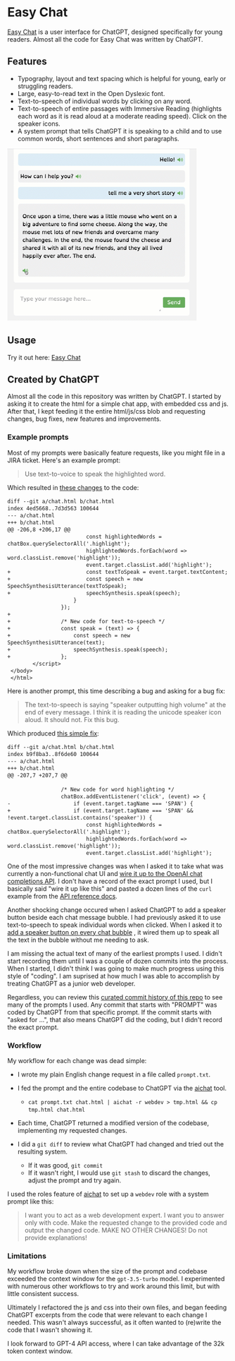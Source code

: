 # Easy Chat

[Easy Chat](https://paul-gauthier.github.io/easy-chat/)
is a user interface for ChatGPT, designed specifically for young readers.
Almost all the code for Easy Chat was written by ChatGPT.

## Features

- Typography, layout and text spacing which is helpful for young, early or struggling readers.
- Large, easy-to-read text in the Open Dyslexic font.
- Text-to-speech of individual words by clicking on any word.
- Text-to-speech of entire passages with Immersive Reading (highlights each word as it is read aloud at a moderate reading speed). Click on the speaker icons.
- A system prompt that tells ChatGPT it is speaking to a child and to use common words, short sentences and short paragraphs.

![Screenshot of Easy Chat](screenshot.gif)

## Usage

Try it out here: [Easy Chat](https://paul-gauthier.github.io/easy-chat/)

## Created by ChatGPT

Almost all the code in this repository was written by ChatGPT.
I started by asking it to create the html for a simple chat app, with embedded css and js.
After that, I kept feeding it the entire html/js/css blob and requesting changes, bug fixes, new features and improvements.

### Example prompts

Most of my prompts were basically feature requests, like you might file in a JIRA ticket.
Here's an example prompt:

> Use text-to-voice to speak the highlighted word.

Which resulted in
[these changes](commits.md#user-content-62e0862ce0cf1017082e30ec7fa4034cfaf80137) to the code:

```
diff --git a/chat.html b/chat.html
index 4ed5668..7d3d563 100644
--- a/chat.html
+++ b/chat.html
@@ -206,8 +206,17 @@
                         const highlightedWords = chatBox.querySelectorAll('.highlight');
                         highlightedWords.forEach(word => word.classList.remove('highlight'));
                         event.target.classList.add('highlight');
+                        const textToSpeak = event.target.textContent;
+                        const speech = new SpeechSynthesisUtterance(textToSpeak);
+                        speechSynthesis.speak(speech);
                     }
                 });
+
+                /* New code for text-to-speech */
+                const speak = (text) => {
+                    const speech = new SpeechSynthesisUtterance(text);
+                    speechSynthesis.speak(speech);
+                };
        </script>
 </body>
 </html>
```                        

Here is another prompt, this time describing a bug and asking for a bug fix:

> The text-to-speech is saying "speaker outputting high volume" at the end of every message.
> I think it is reading the unicode speaker icon aloud.
> It should not.
> Fix this bug.

Which produced
[this simple fix](commits.md#user-content-2e73c58dccc4336f53264dd6b9b5093cf88b0d20):

```
diff --git a/chat.html b/chat.html
index b9f8ba3..8f6de60 100644
--- a/chat.html
+++ b/chat.html
@@ -207,7 +207,7 @@

                 /* New code for word highlighting */
                 chatBox.addEventListener('click', (event) => {
-                    if (event.target.tagName === 'SPAN') {
+                    if (event.target.tagName === 'SPAN' && !event.target.classList.contains('speaker')) {
                         const highlightedWords = chatBox.querySelectorAll('.highlight');
                         highlightedWords.forEach(word => word.classList.remove('highlight'));
                         event.target.classList.add('highlight');
```

One of the most impressive changes was when I asked it to take what was currently a non-functional chat UI and
[wire it up to the OpenAI chat completions API](commits.md#user-content-61326c036fa7888e58231f4bcb4f13d0f889ea0c).
I don't have a record of the exact prompt I used, but I basically said "wire it up like this" and pasted
a dozen lines of the `curl` example from the [API reference docs](https://platform.openai.com/docs/api-reference/chat).

Another shocking change occured when I asked ChatGPT to add a speaker button beside each chat message bubble.
I had previously asked it to use text-to-speech to speak individual words when clicked.
When I asked it to
[add a speaker button on every chat bubble](commits.md#user-content-cbae63b904561671b9df467584b3687a61939355)
, it wired them up to speak all the text in the bubble without me needing to ask.

I am missing the actual text of many of the earliest prompts I used.
I didn't start recording them until I was a couple of dozen commits into the process.
When I started, I didn't think I was going to make much progress using this style of "coding".
I am suprised at how much I was able to accomplish by treating ChatGPT as a junior web developer.

Regardless, you can review this
[curated commit history of this repo](commits.md)
to see many of the prompts I used.
Any commit that starts with "PROMPT" was coded by ChatGPT from that specific prompt.
If the commit starts with "asked for ...", that also means ChatGPT did the coding, but I didn't record the exact prompt.

### Workflow

My workflow for each change was dead simple:

  - I wrote my plain English change request in a file called `prompt.txt`.
  
  - I fed the prompt and the entire codebase to ChatGPT via the [aichat](https://github.com/sigoden/aichat) tool.
    - `cat prompt.txt chat.html | aichat -r webdev > tmp.html && cp tmp.html chat.html`

  - Each time, ChatGPT returned a modified version of the codebase, implementing my requested changes.
  
  - I did a `git diff` to review what ChatGPT had changed and tried out the resulting system.
    - If it was good, `git commit`
    - If it wasn't right, I would use `git stash` to discard the changes, adjust the prompt and try again.

I used the roles feature of [aichat](https://github.com/sigoden/aichat) to set up a `webdev` role with a system prompt like this:

> I want you to act as a web development expert.
> I want you to answer only with code.
> Make the requested change to the provided code and output the changed code.
> MAKE NO OTHER CHANGES!
> Do not provide explanations!

### Limitations

My workflow broke down when the size of the prompt and codebase exceeded the context window for the `gpt-3.5-turbo` model.
I experimented with numerous other workflows to try and work around this limit, but with little consistent success.

Ultimately I refactored the js and css into their own files, and began feeding ChatGPT excerpts from the code that were relevant to each change I needed.
This wasn't always successful, as it often wanted to (re)write the code that I wasn't showing it.

I look forward to GPT-4 API access, where I can take advantage of the 32k token context window.

